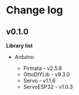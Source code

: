 # Change log

## v0.1.0

**Library list**

- Arduino

    * Firmata - v2.5.8
    * OttoDIYLib - v9.3.0
    * Servo - v1.1.6
    * ServoESP32 - v1.0.3

